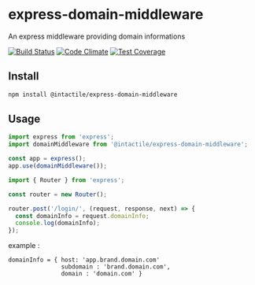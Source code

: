 # express-domain-middleware
An express middleware providing domain informations


[![Build Status](https://travis-ci.org/intactile/express-domain-middleware.svg?branch=master)](https://travis-ci.org/intactile/express-domain-middleware)
[![Code Climate](https://codeclimate.com/github/intactile/express-domain-middleware/badges/gpa.svg)](https://codeclimate.com/github/intactile/express-domain-middleware)
[![Test Coverage](https://codeclimate.com/github/intactile/express-domain-middleware/badges/coverage.svg)](https://codeclimate.com/github/intactile/express-domain-middleware/coverage)

## Install

```bash
npm install @intactile/express-domain-middleware
```

## Usage

```javascript
import express from 'express';
import domainMiddleware from '@intactile/express-domain-middleware';

const app = express();
app.use(domainMiddleware());
```

```javascript
import { Router } from 'express';

const router = new Router();

router.post('/login/', (request, response, next) => {
  const domainInfo = request.domainInfo;
  console.log(domainInfo);
});
```

example :
```
domainInfo = { host: 'app.brand.domain.com'
               subdomain : 'brand.domain.com',
               domain : 'domain.com' }
```
